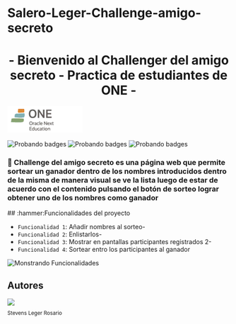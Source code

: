 # Salero-Leger-Challenge-amigo-secreto
<h1 align="center">  - Bienvenido al Challenger del amigo secreto - Practica de estudiantes de ONE - </h1>

![descripción de la imágen](https://github.com/Salero-Leger/Salero-Leger-Challenge-amigo-secreto/blob/ea34b30db6104d01641ed1b80724d8e39877b432/img/b6256fa6-5fde-4cdd-a4a3-d33ebc90bb6c%20%5BMConverter.eu%5D.png)

![Probando badges](https://img.shields.io/badge/Stevens_-_Leger-blue) ![Probando badges](https://img.shields.io/badge/Desarrollador_En-_Progreso-red) ![Probando badges](https://img.shields.io/badge/Challenge_del-amigo_secreto-orange)
<h3>🎲 Challenge del amigo secreto es una página web que permite sortear un ganador dentro de los nombres introducidos dentro de la misma de manera visual se ve la lista luego de estar de acuerdo con el contenido pulsando el botón de sorteo lograr obtener uno de los nombres como ganador </h3>
## :hammer:Funcionalidades del proyecto

- `Funcionalidad 1`: Añadir nombres al sorteo-
- `Funcionalidad 2`: Enlistarlos-
- `Funcionalidad 3`: Mostrar en pantallas participantes registrados 2-
- `Funcionalidad 4`: Sortear entro los participantes al ganador

![Monstrando Funcionalidades](https://github.com/user-attachments/assets/e73fbc8a-e856-45d7-8f7c-e7af769328b3)

## Autores

<img src="https://media.licdn.com/dms/image/v2/D4D03AQHtF5Jq7XUYTQ/profile-displayphoto-shrink_800_800/profile-displayphoto-shrink_800_800/0/1730154129009?e=1744848000&v=beta&t=1vKIV0YJ4FKgnG-4UALo4cWJ-rl7cGjP3172hnmTBSc" width=115><br><sub>Stevens Leger Rosario</sub>
